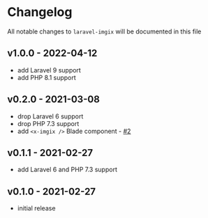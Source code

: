 # Changelog

All notable changes to `laravel-imgix` will be documented in this file

## v1.0.0 - 2022-04-12

- add Laravel 9 support
- add PHP 8.1 support

## v0.2.0 - 2021-03-08

-   drop Laravel 6 support
-   drop PHP 7.3 support
-   add `<x-imgix />` Blade component - [#2](https://github.com/Astrotomic/laravel-imgix/pull/2)

## v0.1.1 - 2021-02-27

-   add Laravel 6 and PHP 7.3 support

## v0.1.0 - 2021-02-27

-   initial release
